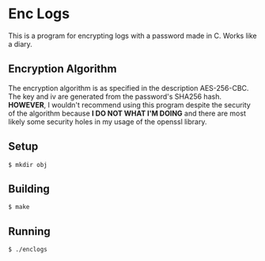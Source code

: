 # Enc Logs
This is a program for encrypting logs with a password made in C.
Works like a diary.
## Encryption Algorithm
The encryption algorithm is as specified in the description AES-256-CBC.
The key and iv are generated from the password's SHA256 hash.
**HOWEVER**, I wouldn't recommend using this program despite the security of the algorithm because **I DO NOT WHAT I'M DOING** and there are most likely some security holes in my usage of the openssl library.
## Setup
```console
$ mkdir obj
```
## Building
```console
$ make
```
## Running
```console
$ ./enclogs
```